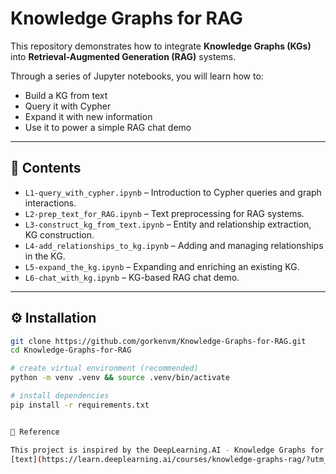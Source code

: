 # Knowledge Graphs for RAG

This repository demonstrates how to integrate **Knowledge Graphs (KGs)** into **Retrieval-Augmented Generation (RAG)** systems.  

Through a series of Jupyter notebooks, you will learn how to:  
- Build a KG from text  
- Query it with Cypher  
- Expand it with new information  
- Use it to power a simple RAG chat demo  

---

## 📂 Contents

- `L1-query_with_cypher.ipynb` – Introduction to Cypher queries and graph interactions.  
- `L2-prep_text_for_RAG.ipynb` – Text preprocessing for RAG systems.  
- `L3-construct_kg_from_text.ipynb` – Entity and relationship extraction, KG construction.  
- `L4-add_relationships_to_kg.ipynb` – Adding and managing relationships in the KG.
- `L5-expand_the_kg.ipynb` – Expanding and enriching an existing KG.  
- `L6-chat_with_kg.ipynb` – KG-based RAG chat demo.  

---


## ⚙️ Installation

```bash
git clone https://github.com/gorkenvm/Knowledge-Graphs-for-RAG.git
cd Knowledge-Graphs-for-RAG

# create virtual environment (recommended)
python -m venv .venv && source .venv/bin/activate

# install dependencies
pip install -r requirements.txt


📖 Reference

This project is inspired by the DeepLearning.AI - Knowledge Graphs for RAG course.
[text](https://learn.deeplearning.ai/courses/knowledge-graphs-rag/?utm_source=chatgpt.com)